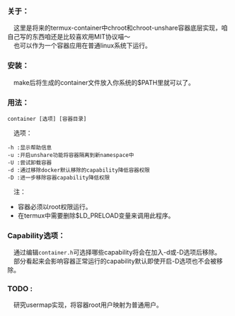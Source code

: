 ### 关于：    
&emsp;这里是将来的termux-container中chroot和chroot-unshare容器底层实现，咱自己写的东西咱还是比较喜欢用MIT协议喵～        
&emsp;也可以作为一个容器应用在普通linux系统下运行。               
### 安装：    
&emsp;make后将生成的container文件放入你系统的$PATH里就可以了。           
### 用法：    
```text
container [选项] [容器目录]
```
&emsp;选项：    
```text
-h :显示帮助信息
-u :开启unshare功能将容器隔离到新namespace中
-U :尝试卸载容器
-d :通过移除docker默认移除的capability降低容器权限
-D :进一步移除容器capability降低权限
```
&emsp;注：
- 容器必须以root权限运行。      
- 在termux中需要删除$LD_PRELOAD变量来调用此程序。      
### Capability选项：    
&emsp;通过编辑`container.h`可选择哪些capability将会在加入-d或-D选项后移除。      
&emsp;部分看起来会影响容器正常运行的capability默认即使开启-D选项也不会被移除。       
### TODO :    
&emsp;研究usermap实现，将容器root用户映射为普通用户。          
